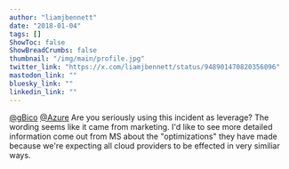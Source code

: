 ```yaml
---
author: "liamjbennett"
date: "2018-01-04"
tags: []
ShowToc: false
ShowBreadCrumbs: false
thumbnail: "/img/main/profile.jpg"
twitter_link: "https://x.com/liamjbennett/status/948901470820356096"
mastodon_link: ""
bluesky_link: ""
linkedin_link: ""
---
```


[@gBico](https://x.com/gBico) [@Azure](https://x.com/Azure) Are you seriously using this incident as leverage? The wording seems like it came from marketing. I'd like to see more detailed information come out from MS about the "optimizations" they have made because we're expecting all cloud providers to be effected in very similiar ways.

